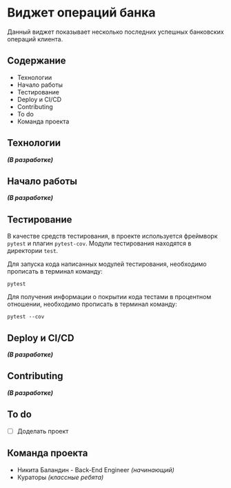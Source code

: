 # Виджет операций банка
Данный виджет показывает несколько последних успешных банковских операций клиента.

## Содержание
- Технологии
- Начало работы
- Тестирование
- Deploy и CI/CD
- Contributing
- To do
- Команда проекта

## Технологии
**_(В разработке)_**

## Начало работы
**_(В разработке)_**

## Тестирование
В качестве средств тестирования, в проекте используется фреймворк `pytest` и плагин `pytest-cov`. Модули тестирования находятся в директории `test`.

Для запуска кода написанных модулей тестирования, необходимо прописать в терминал команду:
```
pytest
```
Для получения информации о покрытии кода тестами в процентном отношении, необходимо прописать в терминал команду:
```
pytest --cov
```

## Deploy и CI/CD
**_(В разработке)_**

## Contributing
**_(В разработке)_**

## To do
- [ ] Доделать проект

## Команда проекта
- Никита Баландин - Back-End Engineer _(начинающий)_
- Кураторы _(классные ребята)_
